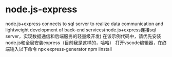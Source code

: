 # node.js-express
node.js+express connects to sql server to realize data communication and lightweight development of back-end services(node.js+express连接sql server，实现数据通信和后端服务的轻量级开发)
在该示例代码中，请优先安装node.js和全局安装express（目前我是这样的，哈哈）
打开vscode编辑器，在终端输入以下命令
npx express-generator
npm iinstall
